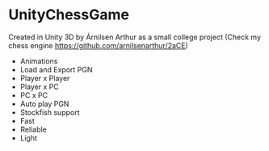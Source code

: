# UnityChessGame

Created in Unity 3D by Árnilsen Arthur as a small college project
(Check my chess engine https://github.com/arnilsenarthur/2aCE)

- Animations
- Load and Export PGN
- Player x Player
- Player x PC
- PC x PC
- Auto play PGN
- Stockfish support
- Fast
- Reliable
- Light
